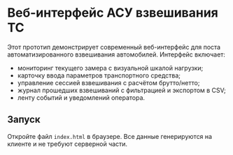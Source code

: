 # Веб-интерфейс АСУ взвешивания ТС

Этот прототип демонстрирует современный веб-интерфейс для поста автоматизированного взвешивания автомобилей. Интерфейс включает:

- мониторинг текущего замера с визуальной шкалой нагрузки;
- карточку ввода параметров транспортного средства;
- управление сессией взвешивания с расчётом брутто/нетто;
- журнал прошедших взвешиваний с фильтрацией и экспортом в CSV;
- ленту событий и уведомлений оператора.

## Запуск

Откройте файл `index.html` в браузере. Все данные генерируются на клиенте и не требуют серверной части.
